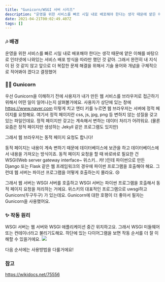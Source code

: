 ```yaml
---
title: "Gunicorn/WSGI 서버 시리즈"
description: "운영을 위한 서비스를 빠르 시일 내로 배포해야 한다는 생각 때문에 얕은 이해를 바탕으로  인터넷에 나와있는 서비스 배포 방식을 따라만 했던 것 같아. 그래서 완전히 내 지식이 된 것 같지 않고 앞으로 더 복잡한 문제 해결을 위해서 기술 용어와 개념을 구체적으로 적어봐야"
date: 2021-04-21T00:02:49.407Z
tags: []
---
```

### 🎶 배경 
운영을 위한 서비스를 빠르 시일 내로 배포해야 한다는 생각 때문에 얕은 이해를 바탕으로  인터넷에 나와있는 서비스 배포 방식을 따라만 했던 것 같아. 그래서 완전히 내 지식이 된 것 같지 않고 앞으로 더 복잡한 문제 해결을 위해서 기술 용어와 개념을 구체적으로 적어봐야 겠다고 결정했어

### 🐱‍👓 Gunicorn
우선 Gunicorn을 이해하기 전에 사용자가 내가 만든 웹 서비스를 브라우저로 접근하기 위해서 어떤 일이 일어나는지 살펴볼거에요. 사용자가 상단에 있는 창에 https://www.naver.com 이렇게 치고 엔터 키를 누르면 웹 브라우저는 서버에 정적 페이지를 요청해요. 여기서 정적 페이지란 css, js, jpg, png 등 변하지 않는 성질을 갖고 있는 파일인데요. 정적 페이지만 갖고는 계속해서 변하는 데이터 처리가 어려워요. (물론 요즘은 정적 페이지만 생성하는 Jekyll 같은 프로그램도 있지만) 

그래서 웹 브라우저는 동적 페이지 요청도 합니다! 

동적 페이지는 내용이 계속 변하기 때문에 데이터베이스에 보관을 하고 데이터베이스에서 내용을 가져오는 방식이죠. 동적 페이지 요청을 할 때 바로바로 필요한 건 WSGI(Web server gateway interface~ 위스키.. 캬! )인데 파이썬으로 만든 Django 또는 Flask 같은 웹 프레임워크의 경우에 파이썬 프로그램을 호출해야 해요. 그런데 웹 서버는 파이선 프로그램을 어떻게 호출하는지 몰라요. 😢

그래서 웹 서버는 WSGI 서버를 호출하고 WSGI 서버는 파이썬 프로그램을 호출해서 동적 페이지 요청을 처리하는 거에요. 위스키의 대표적인 프로그램으로 uwsgi하고 Gunicorn(두구두구) 가 있는데요. Gunicorn에 대한 호평이 더 좋아서 필자는 Gunicorn을 사용했어요.

### ✨ 작동 원리

WSGI 서버는 웹 서버와 WSGI 애플리케이션 중간 위치하고요. 그래서 WSGI 미들웨어 또는 컨테이너라고 불리기도해요. 하단에 있는 다이어그램을 보면 작동 순서를 더 잘 이해할 수 있을거에요.
![](/images/970f8cca-03ff-4266-8745-03d97c3d5f7d-image.png)


다음 순서에는 사용방법을 다룰거에요!


### 참고
https://wikidocs.net/75556





